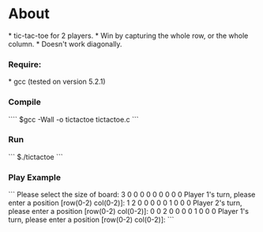 <h1>About</h1>
* tic-tac-toe for 2 players.
* Win by capturing the whole row, or the whole column.
* Doesn't work diagonally.


<h3>Require:</h3>
* gcc (tested on version 5.2.1)


<h3>Compile</h3>
````
$gcc -Wall -o tictactoe tictactoe.c
```

<h3>Run</h3>
```
$./tictactoe
```

<h3>Play Example</h3>
```
Please select the size of board: 3
0 0 0
0 0 0
0 0 0
Player 1's turn, please enter a position [row(0-2) col(0-2)]: 1 2
0 0 0
0 0 1
0 0 0
Player 2's turn, please enter a position [row(0-2) col(0-2)]: 0 0
2 0 0
0 0 1
0 0 0
Player 1's turn, please enter a position [row(0-2) col(0-2)]:
```
